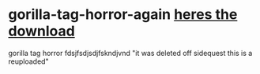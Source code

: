 # gorilla-tag-horror-again      <a href="https://cdn.discordapp.com/attachments/1172006057183301743/1175902885721165924/gorilla_tag_horror_revived.apk)">heres the download</a><br /></h2>
gorilla tag horror fdsjfsdjsdjfskndjvnd "it was deleted off sidequest this is a reuploaded"  
